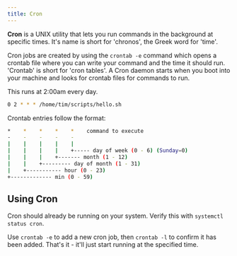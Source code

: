 ```yaml
---
title: Cron
---
```


**Cron** is a UNIX utility that lets you run commands in the background at specific times. It's name is short for 'chronos', the Greek word for 'time'.

Cron jobs are created by using the `crontab -e` command which opens a crontab file where you can write your command and the time it should run. 'Crontab' is short for 'cron tables'. A Cron daemon starts when you boot into your machine and looks for crontab files for commands to run.

This runs at 2:00am every day.
```sh
0 2 * * * /home/tim/scripts/hello.sh
```

Crontab entries follow the format:
```sh
*    *    *    *    *    command to execute
-    -    -    -    -
|    |    |    |    |
|    |    |    |    +----- day of week (0 - 6) (Sunday=0)
|    |    |    +------- month (1 - 12)
|    |    +--------- day of month (1 - 31)
|    +----------- hour (0 - 23)
+------------- min (0 - 59)
```

## Using Cron
Cron should already be running on your system. Verify this with `systemctl status cron`.

Use `crontab -e` to add a new cron job, then `crontab -l` to confirm it has been added. That's it - it'll just start running at the specified time.
